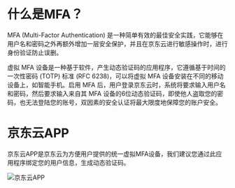 # 什么是MFA？
MFA (Multi-Factor Authentication) 是一种简单有效的最佳安全实践，它能够在用户名和密码之外再额外增加一层安全保护，并且在京东云进行敏感操作时，进行身份验证防止误删。

虚拟 MFA 设备是一种基于软件，产生动态验证码的应用程序，它遵循基于时间的一次性密码 (TOTP) 标准 (RFC 6238)，可以将虚拟 MFA 设备安装在不同的移动设备上，如智能手机。启用 MFA 后，用户登录京东云时，系统将要求输入用户名和密码，然后要求输入来自其 MFA 设备的6位动态验证码，即使他人盗取您的密码，也无法登陆您的账号，双因素的安全认证将最大限度地保障您的账户安全。

# 京东云APP
京东云APP是京东云为方便用户提供的统一虚拟MFA设备，我们建议您通过此应用程序绑定您的用户信息，生成动态验证码。

![京东云APP](https://github.com/jdcloudcom/cn/blob/1231_ycx/image/IAM/Virtual-MFA-Device/%E4%BA%AC%E4%B8%9C%E4%BA%91APP.png)
